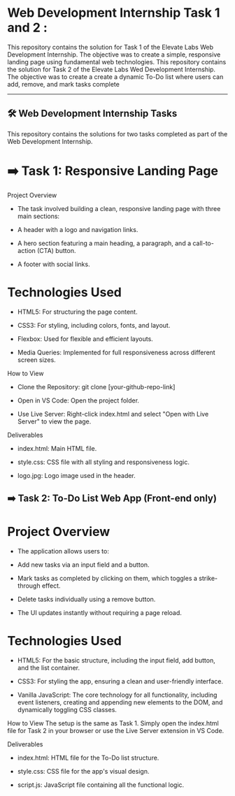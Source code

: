 # Web Development Internship Task 1 and 2 :

This repository contains the solution for Task 1 of the Elevate Labs Web Development Internship. The objective was to create a simple, responsive landing page using fundamental web technologies.
This repository contains the solution for Task 2 of the Elevate Labs Wed Development Internship. The objective was to create a create a dynamic To-Do list where users can add, remove, and mark tasks complete

---

## 🛠️ Web Development Internship Tasks
This repository contains the solutions for two tasks completed as part of the Web Development Internship.

# ➡️ Task 1: Responsive Landing Page

Project Overview
- The task involved building a clean, responsive landing page with three main sections:

- A header with a logo and navigation links.

- A hero section featuring a main heading, a paragraph, and a call-to-action (CTA) button.

- A footer with social links.

# Technologies Used
- HTML5: For structuring the page content.

- CSS3: For styling, including colors, fonts, and layout.

- Flexbox: Used for flexible and efficient layouts.

- Media Queries: Implemented for full responsiveness across different screen sizes.

How to View
- Clone the Repository: git clone [your-github-repo-link]

- Open in VS Code: Open the project folder.

- Use Live Server: Right-click index.html and select "Open with Live Server" to view the page.

Deliverables
- index.html: Main HTML file.

- style.css: CSS file with all styling and responsiveness logic.

- logo.jpg: Logo image used in the header.

## ➡️ Task 2: To-Do List Web App (Front-end only)

# Project Overview
- The application allows users to:

- Add new tasks via an input field and a button.

- Mark tasks as completed by clicking on them, which toggles a strike-through effect.

- Delete tasks individually using a remove button.

- The UI updates instantly without requiring a page reload.

# Technologies Used
- HTML5: For the basic structure, including the input field, add button, and the list container.

- CSS3: For styling the app, ensuring a clean and user-friendly interface.

- Vanilla JavaScript: The core technology for all functionality, including event listeners, creating and appending new elements to the DOM, and dynamically toggling CSS classes.

How to View
The setup is the same as Task 1. Simply open the index.html file for Task 2 in your browser or use the Live Server extension in VS Code.

Deliverables
- index.html: HTML file for the To-Do list structure.

- style.css: CSS file for the app's visual design.

- script.js: JavaScript file containing all the functional logic.
